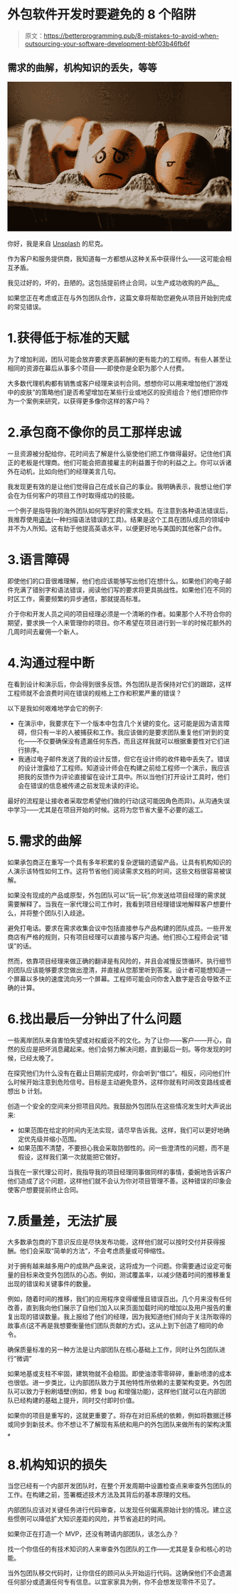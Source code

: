 # 外包软件开发时要避免的 8 个陷阱

> 原文：<https://betterprogramming.pub/8-mistakes-to-avoid-when-outsourcing-your-software-development-bbf03b46fb6f>

## 需求的曲解，机构知识的丢失，等等

![](img/ecd8990e670e43d504aeeb3aff244c23.png)

你好，我是来自 [Unsplash](https://unsplash.com/photos/LUYD2b7MNrg) 的尼克。

作为客户和服务提供商，我知道每一方都想从这种关系中获得什么——这可能会相互矛盾。

我见过好的，坏的，丑陋的。这包括提前终止合同，以生产成功收购的产品[。](https://www.prnewswire.com/news-releases/lone-wolf-acquires-liondesk-and-homespotter-expanding-real-estates-leading-end-to-end-technology-suite-301288265.html)

如果您正在考虑或正在与外包团队合作，这篇文章将帮助您避免从项目开始到完成的常见错误。

# 1.获得低于标准的天赋

为了增加利润，团队可能会放弃要求更高薪酬的更有能力的工程师。有些人甚至让相同的资源在幕后从事多个项目——即使你是全职为那个人付费。

大多数代理机构都有销售或客户经理来谈判合同。想想你可以用来增加他们“游戏中的皮肤”的策略他们是否希望增加在某些行业或地区的投资组合？他们想把你作为一个案例来研究，以获得更多像你这样的客户吗？

# 2.承包商不像你的员工那样忠诚

一旦资源被分配给你，花时间去了解是什么驱使他们把工作做得最好。记住他们真正的老板是代理商。他们可能会把直接雇主的利益置于你的利益之上。你可以诉诸外在动机，比如向他们的经理美言几句。

我发现更有效的是让他们觉得自己在成长自己的事业。我明确表示，我想让他们学会在为任何客户的项目工作时取得成功的技能。

一个例子是指导我的海外团队如何写更好的需求文档。在注意到各种语法错误后，我推荐使用[语法](https://www.grammarly.com/)(一种扫描语法错误的工具)。结果是这个工具在团队成员的领域中并不为人所知。这有助于他提高英语水平，以便更好地与美国的其他客户合作。

# 3.语言障碍

即使他们的口音很难理解，他们也应该能够写出他们在想什么。如果他们的电子邮件充满了错别字和语法错误，阅读他们写的要求将更具挑战性。如果他们在不同的时区工作，需要频繁的异步通信，那就提高标准。

介于你和开发人员之间的项目经理必须是一个清晰的作者。如果那个人不符合你的期望，要求换一个人来管理你的项目。你不希望在项目进行到一半的时候花额外的几周时间去雇佣一个新人。

# 4.沟通过程中断

在看到设计和演示后，你会得到很多反馈。外包团队是否保持对它们的跟踪，这样工程师就不会浪费时间在错误的规格上工作和积累严重的错误？

以下是我如何艰难地学会它的例子:

*   在演示中，我要求在下一个版本中包含几个关键的变化。这可能是因为语言障碍，但只有一半的人被捕获和工作。我应该做的是要求团队重复他们听到的变化——不仅要确保没有遗漏任何东西，而且这样我就可以根据重要性对它们进行排序。
*   我通过电子邮件发送了我的设计反馈，但它在设计师的收件箱中丢失了。错误的设计泄露给了工程师。知道设计师会在构建之前给工程师一个演示，我应该把我的反馈作为评论直接留在设计工具中。所以当他们打开设计工具时，他们会在错误的信息被传递之前发现未读的评论。

最好的流程是让接收者采取您希望他们做的行动(这可能因角色而异)。从沟通失误中学习——尤其是在项目开始的时候。这将为您节省大量不必要的返工。

# 5.需求的曲解

如果承包商正在重写一个具有多年积累的复杂逻辑的遗留产品，让具有机构知识的人演示该特性如何工作。这将节省他们阅读需求文档的时间，这些文档很容易被误解。

如果没有现成的产品或原型，外包团队可以“玩一玩”,你发送给项目经理的需求就需要解释了。当我在一家代理公司工作时，我看到项目经理错误地解释客户想要什么，并将整个团队引入歧途。

避免打电话。要求在需求收集会议中包括直接参与产品构建的团队成员。一些开发商店有严格的规则，只有项目经理可以直接与客户沟通。他们担心工程师会说“错误”的话。

然而，依靠项目经理来做正确的翻译是有风险的，并且会减慢反馈循环。执行细节的团队应该能够要求您做出澄清，并直接从您那里听到答案。设计者可能想知道一个屏幕以多快的速度流向另一个屏幕。工程师可能会问你舍入数字是否会导致不正确的计算。

# 6.找出最后一分钟出了什么问题

一些离岸团队来自害怕失望或对权威说不的文化。为了让你——客户——开心，自然的反应是把坏消息藏起来。他们会努力解决问题，直到最后一刻。等你发现的时候，已经太晚了。

在探究他们为什么没有在截止日期前完成时，你会听到“借口”。相反，问问他们什么时候开始注意到危险信号。目标是主动避免意外，这样你就有时间改变路线或者想出 b 计划。

创造一个安全的空间来分担项目风险。我鼓励外包团队在这些情况发生时大声说出来:

*   如果范围在给定的时间内无法实现，请尽早告诉我。这样，我们可以更好地确定优先级并缩小范围。
*   如果范围不清楚，不要担心我会采取防御性的。问一些澄清性的问题，而不是假设，这样我们第一次就能把它做好。

当我在一家代理公司时，我指导我的项目经理同事做同样的事情，委婉地告诉客户他们造成了这个问题，这样他们就不会认为你对项目管理不善。这种错误的印象会使客户想要提前终止合同。

# 7.质量差，无法扩展

大多数承包商的下意识反应是尽快发布功能，这样他们就可以按时交付并获得报酬。他们会采取“简单的方法”，不会考虑质量或可伸缩性。

对于拥有越来越多用户的成熟产品来说，这将成为一个问题。你需要通过设定可衡量的目标来改变外包团队的心态。例如，测试覆盖率，以减少随着时间的推移重复出现的错误和关键事件的数量。

例如，随着时间的推移，我们的应用程序变得缓慢且错误百出。几个月来没有任何改善，直到我向他们展示了自他们加入以来页面加载时间的增加以及用户报告的重复出现的错误数量。我上报给了他们的经理，因为我知道他们倾向于关注所取得的故事点(这不再是我想要衡量他们团队贡献的方式)。这从上到下创造了相同的命令。

确保质量标准的另一种方法是让内部团队在核心基础上工作，同时让外包团队进行“微调”

如果地基或支柱不牢固，建筑物就不会稳固。即使油漆零零碎碎，重新喷漆的成本也很低。进一步类比，让内部团队致力于其他特性所依赖的主要架构变更。外包团队可以致力于粉刷墙壁(例如，修复 bug 和增强功能)，这样他们就可以在内部团队已经构建的基础上提升，同时交付即时价值。

如果你的项目是重写的，这就更重要了。将存在对旧系统的依赖，例如将数据迁移或同步到新技术。你不想让不了解现有系统和用户的外包团队来做所有的架构决策 ***。***

# 8.机构知识的损失

当您已经有一个内部开发团队时，在整个开发周期中设置检查点来审查外包团队的工作。在构建之前，签署概述技术方法及其背后的基本原理的文档。

内部团队应该对关键任务进行代码审查，以发现任何偏离原始计划的情况。建立这些惯例可以降低扩大知识差距的风险，并节省追赶的时间。

如果你正在打造一个 MVP，还没有聘请内部团队，该怎么办？

找一个你信任的有技术知识的人来审查外包团队的工作——尤其是复杂和核心的功能。

当外包团队移交代码时，让你信任的顾问从头开始运行代码。这确保他们不会遗漏任何部分或遗漏任何专有信息。以宜家家具为例，你不会想发现零件不见了。